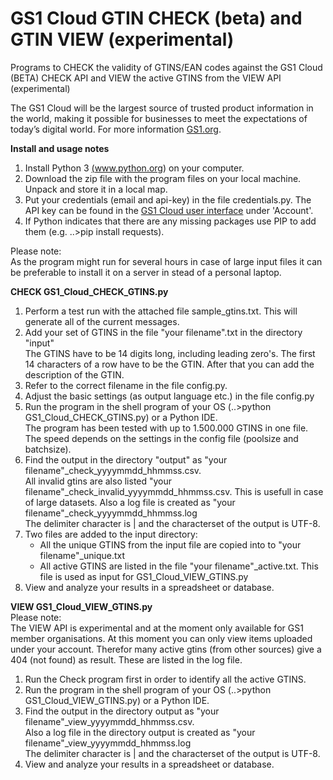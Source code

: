 # GS1 Cloud GTIN CHECK (beta) and GTIN VIEW (experimental)

Programs to CHECK the validity of GTINS/EAN codes against the GS1 Cloud (BETA) CHECK API and VIEW the active GTINS from the VIEW API (experimental)

The GS1 Cloud will be the largest source of trusted product information in the world, making it possible for businesses to meet the expectations of today’s digital world.
For more information <a href="https://www.gs1.org/services/gs1-cloud" target="_blank">GS1.org</a>.

**Install and usage notes**

1. Install Python 3 <a href="https://www.python.org/" target="_blank">(www.python.org)</a> on your computer.
2. Download the zip file with the program files on your local machine. Unpack and store it in a local map.
3. Put your credentials (email and api-key) in the file credentials.py.
   The API key can be found in the <a href="https://cloud.gs1.org/gs1-portal/" target="_blank">GS1 Cloud user interface</a>
   under 'Account'.
4. If Python indicates that there are any missing packages use PIP to add them (e.g. ..>pip install requests).

Please note:<br>
As the program might run for several hours in case of large input files it can be preferable to install it on a server in stead of a personal laptop.

**CHECK GS1_Cloud_CHECK_GTINS.py**
1. Perform a test run with the attached file sample_gtins.txt. This will generate all of the current messages.
2. Add your set of GTINS in the file "your filename".txt in the directory "input"<br>
   The GTINS have to be 14 digits long, including leading zero's. The first 14 characters of a row have to be the GTIN. After that you can add the description of the GTIN.
3. Refer to the correct filename in the file config.py.   
4. Adjust the basic settings (as output language etc.) in the file config.py
5. Run the program in the shell program of your OS (..>python GS1_Cloud_CHECK_GTINS.py) or a Python IDE.<br>
   The program has been tested with up to 1.500.000 GTINS in one file. The speed depends on the settings in the config file (poolsize and batchsize).
6. Find the output in the directory "output" as "your filename"_check_yyyymmdd_hhmmss.csv.<br>
   All invalid gtins are also listed "your filename"_check_invalid_yyyymmdd_hhmmss.csv. This is usefull in case of large datasets.
   Also a log file is created as "your filename"_check_yyyymmdd_hhmmss.log<br>
   The delimiter character is | and the characterset of the output is UTF-8. 
7. Two files are added to the input directory:   
   - All the unique GTINS from the input file are copied into to "your filename"_unique.txt<br>
   - All active GTINS are listed in the file "your filename"_active.txt. This file is used as input for GS1_Cloud_VIEW_GTINS.py
8. View and analyze your results in a spreadsheet or database.

**VIEW GS1_Cloud_VIEW_GTINS.py**<br>
Please note:<br>
The VIEW API is experimental and at the moment only available for GS1 member organisations.
At this moment you can only view items uploaded under your account. Therefor many active gtins (from other sources)
give a 404 (not found) as result. These are listed in the log file.  

1. Run the Check program first in order to identify all the active GTINS.<br>
2. Run the program in the shell program of your OS (..>python GS1_Cloud_VIEW_GTINS.py) or a Python IDE.<br>
3. Find the output in the directory output as "your filename"_view_yyyymmdd_hhmmss.csv.<br>
   Also a log file in the directory output is created as "your filename"_view_yyyymmdd_hhmmss.log<br>
   The delimiter character is | and the characterset of the output is UTF-8.
4. View and analyze your results in a spreadsheet or database.
